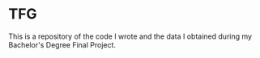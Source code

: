 # TFG
This is a repository of the code I wrote and the data I obtained during my Bachelor's Degree Final Project.
